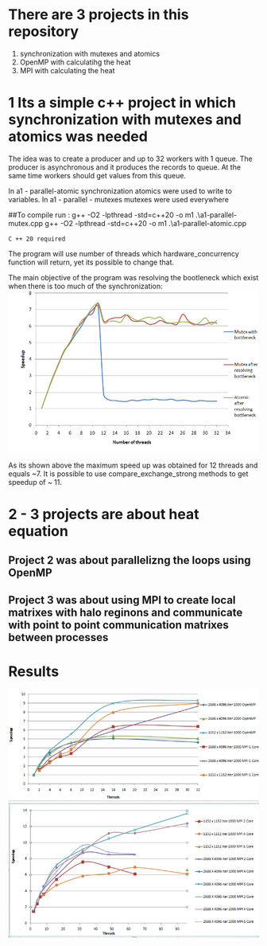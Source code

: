 
# There are 3 projects in this repository 
1) synchronization with mutexes and atomics 
2) OpenMP with calculatihg the heat
3) MPI with calculating the heat
#  1 Its a simple c++ project in which synchronization with mutexes and atomics was needed
The idea was to create a producer and up to 32 workers with 1 queue.
The producer is asynchronous and it produces the records to queue. At the same time workers should get values from this queue.


In a1 - parallel-atomic synchronization atomics were used to write to variables.
In a1 - parallel - mutexes mutexes were used everywhere

##To compile run :
    g++ -O2 -lpthread -std=c++20 -o  m1 .\a1-parallel-mutex.cpp
    g++ -O2 -lpthread -std=c++20 -o  m1 .\a1-parallel-atomic.cpp
    
    C ++ 20 required


The program will use number of threads which hardware_concurrency function will return, yet its possible to change that.

The main objective of the program was resolving the bootleneck which exist when there is too much of the synchronization:
![chart](chart.png)

As its shown above the maximum speed up was obtained for 12 threads and equals ~7. It is possible to use compare_exchange_strong methods to get  speedup of
~ 11.

# 2 - 3 projects are about  heat equation 
## Project 2 was about parallelizng the loops using OpenMP
## Project 3 was about using MPI to create local matrixes with halo reginons and communicate with point to point communication matrixes between processes

# Results
![Speedup](OpenMP.png)
![Speedup1](MPI.png)
